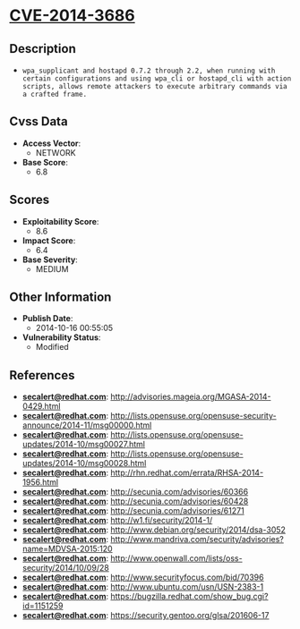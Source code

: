 
# [CVE-2014-3686](https://cve.mitre.org/cgi-bin/cvename.cgi?name=CVE-2014-3686)

## Description

- `wpa_supplicant and hostapd 0.7.2 through 2.2, when running with certain configurations and using wpa_cli or hostapd_cli with action scripts, allows remote attackers to execute arbitrary commands via a crafted frame.`

## Cvss Data

- **Access Vector**:
  - NETWORK
- **Base Score**:
  - 6.8

## Scores

- **Exploitability Score**:
  - 8.6
- **Impact Score**:
  - 6.4
- **Base Severity**:
  - MEDIUM

## Other Information

- **Publish Date**:
  - 2014-10-16 00:55:05
- **Vulnerability Status**:
  - Modified

## References

- **secalert@redhat.com**: http://advisories.mageia.org/MGASA-2014-0429.html
- **secalert@redhat.com**: http://lists.opensuse.org/opensuse-security-announce/2014-11/msg00000.html
- **secalert@redhat.com**: http://lists.opensuse.org/opensuse-updates/2014-10/msg00027.html
- **secalert@redhat.com**: http://lists.opensuse.org/opensuse-updates/2014-10/msg00028.html
- **secalert@redhat.com**: http://rhn.redhat.com/errata/RHSA-2014-1956.html
- **secalert@redhat.com**: http://secunia.com/advisories/60366
- **secalert@redhat.com**: http://secunia.com/advisories/60428
- **secalert@redhat.com**: http://secunia.com/advisories/61271
- **secalert@redhat.com**: http://w1.fi/security/2014-1/
- **secalert@redhat.com**: http://www.debian.org/security/2014/dsa-3052
- **secalert@redhat.com**: http://www.mandriva.com/security/advisories?name=MDVSA-2015:120
- **secalert@redhat.com**: http://www.openwall.com/lists/oss-security/2014/10/09/28
- **secalert@redhat.com**: http://www.securityfocus.com/bid/70396
- **secalert@redhat.com**: http://www.ubuntu.com/usn/USN-2383-1
- **secalert@redhat.com**: https://bugzilla.redhat.com/show_bug.cgi?id=1151259
- **secalert@redhat.com**: https://security.gentoo.org/glsa/201606-17
